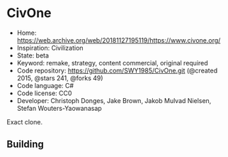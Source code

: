 # CivOne

- Home: https://web.archive.org/web/20181127195119/https://www.civone.org/
- Inspiration: Civilization
- State: beta
- Keyword: remake, strategy, content commercial, original required
- Code repository: https://github.com/SWY1985/CivOne.git (@created 2015, @stars 241, @forks 49)
- Code language: C#
- Code license: CC0
- Developer: Christoph Donges, Jake Brown, Jakob Mulvad Nielsen, Stefan Wouters-Yaowanasap

Exact clone.

## Building

